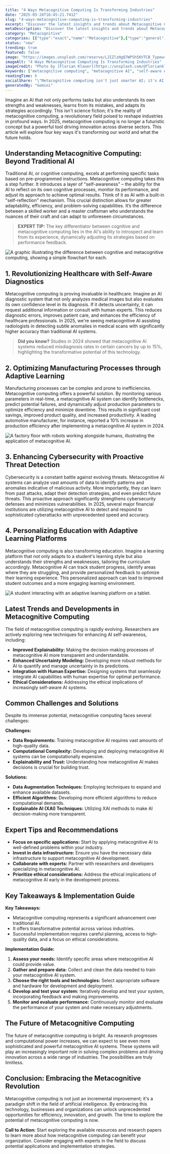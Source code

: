 ```yaml
---
title: "4 Ways Metacognitive Computing Is Transforming Industries"
date: "2025-03-24T16:45:21.741Z"
slug: "4-ways-metacognitive-computing-is-transforming-industries"
excerpt: "Discover the latest insights and trends about Metacognitive Computing. This comprehensive guide covers everything you need to know about Metacognitive Computing in 2025."
metaDescription: "Discover the latest insights and trends about Metacognitive Computing. This comprehensive guide covers everything you need to know about Metacognitive Comp..."
category: "Metacognitive"
categories: [{"type":"exact","name":"Metacognitive"},{"type":"general","name":"Artificial Intelligence"},{"type":"medium","name":"Machine Learning"},{"type":"specific","name":"Deep Learning"},{"type":"niche","name":"Neural Network Optimization"}]
status: "new"
trending: true
featured: false
image: "https://images.unsplash.com/reserve/LJIZlzHgQ7WPSh5KVTCB_Typewriter.jpg?q=85&w=1200&fit=max&fm=webp&auto=compress"
imageAlt: "4 Ways Metacognitive Computing Is Transforming Industries"
imageCredit: "Photo by [Florian Klauer](https://unsplash.com/@florianklauer) on Unsplash"
keywords: ["metacognitive computing", "metacognitive AI", "self-aware AI", "AI reflection", "cognitive computing vs metacognitive computing", "metacognitive computing applications", "buy metacognitive computing software", "metacognitive computing research papers", "future of metacognitive computing", "metacognitive computing benefits"]
readingTime: 6
socialShare: "\"Metacognitive computing isn't just smarter AI; it's AI that understands its own limitations – a crucial step towards truly dependable and beneficial artificial intelligence.\""
generatedBy: "Gemini"
---
```




Imagine an AI that not only performs tasks but also understands its own strengths and weaknesses, learns from its mistakes, and adapts its strategies accordingly.  This isn't science fiction; it's the reality of metacognitive computing, a revolutionary field poised to reshape industries in profound ways.  In 2025, metacognitive computing is no longer a futuristic concept but a powerful tool driving innovation across diverse sectors. This article will explore four key ways it's transforming our world and what the future holds.

## Understanding Metacognitive Computing: Beyond Traditional AI

Traditional AI, or cognitive computing, excels at performing specific tasks based on pre-programmed instructions.  Metacognitive computing takes this a step further. It introduces a layer of "self-awareness" – the ability for the AI to reflect on its own cognitive processes, monitor its performance, and adjust its approach to achieve optimal results. Think of it as AI with a built-in "self-reflection" mechanism. This crucial distinction allows for greater adaptability, efficiency, and problem-solving capabilities.  It’s the difference between a skilled worker and a master craftsman who understands the nuances of their craft and can adapt to unforeseen circumstances.

> **EXPERT TIP:**  The key differentiator between cognitive and metacognitive computing lies in the AI's ability to introspect and learn from its experience, dynamically adjusting its strategies based on performance feedback.

![A graphic illustrating the difference between cognitive and metacognitive computing, showing a simple flowchart for each.](https://images.unsplash.com/photo-1451187580459-43490279c0fa?q=85&w=1200&fit=max&fm=webp&auto=compress)

## 1. Revolutionizing Healthcare with Self-Aware Diagnostics

Metacognitive computing is proving invaluable in healthcare. Imagine an AI diagnostic system that not only analyzes medical images but also evaluates its own confidence level in its diagnosis. If it detects uncertainty, it can request additional information or consult with human experts. This reduces diagnostic errors, improves patient care, and enhances the efficiency of healthcare professionals.  In 2025, we're seeing metacognitive AI assisting radiologists in detecting subtle anomalies in medical scans with significantly higher accuracy than traditional AI systems.

> **Did you know?**  Studies in 2024 showed that metacognitive AI systems reduced misdiagnosis rates in certain cancers by up to 15%, highlighting the transformative potential of this technology.

## 2. Optimizing Manufacturing Processes through Adaptive Learning

Manufacturing processes can be complex and prone to inefficiencies. Metacognitive computing offers a powerful solution. By monitoring various parameters in real-time, a metacognitive AI system can identify bottlenecks, predict potential failures, and dynamically adjust production parameters to optimize efficiency and minimize downtime.  This results in significant cost savings, improved product quality, and increased productivity.  A leading automotive manufacturer, for instance, reported a 10% increase in production efficiency after implementing a metacognitive AI system in 2024.

![A factory floor with robots working alongside humans, illustrating the application of metacognitive AI.](https://images.unsplash.com/photo-1484417894907-623942c8ee29?q=85&w=1200&fit=max&fm=webp&auto=compress)

## 3. Enhancing Cybersecurity with Proactive Threat Detection

Cybersecurity is a constant battle against evolving threats.  Metacognitive AI systems can analyze vast amounts of data to identify patterns and anomalies indicative of malicious activity.  More importantly, they can learn from past attacks, adapt their detection strategies, and even predict future threats. This proactive approach significantly strengthens cybersecurity defenses and minimizes vulnerabilities.  In 2025, several major financial institutions are utilizing metacognitive AI to detect and respond to sophisticated cyberattacks with unprecedented speed and accuracy.

## 4. Personalizing Education with Adaptive Learning Platforms

Metacognitive computing is also transforming education.  Imagine a learning platform that not only adapts to a student's learning style but also understands their strengths and weaknesses, tailoring the curriculum accordingly.  Metacognitive AI can track student progress, identify areas where they are struggling, and provide personalized feedback to optimize their learning experience. This personalized approach can lead to improved student outcomes and a more engaging learning environment.

![A student interacting with an adaptive learning platform on a tablet.](https://images.unsplash.com/photo-1517976487492-5750f3195933?q=85&w=1200&fit=max&fm=webp&auto=compress)

## Latest Trends and Developments in Metacognitive Computing

The field of metacognitive computing is rapidly evolving.  Researchers are actively exploring new techniques for enhancing AI self-awareness, including:

* **Improved Explainability:**  Making the decision-making processes of metacognitive AI more transparent and understandable.
* **Enhanced Uncertainty Modeling:**  Developing more robust methods for AI to quantify and manage uncertainty in its predictions.
* **Integration with Human Expertise:**  Designing systems that seamlessly integrate AI capabilities with human expertise for optimal performance.
* **Ethical Considerations:**  Addressing the ethical implications of increasingly self-aware AI systems.



## Common Challenges and Solutions

Despite its immense potential, metacognitive computing faces several challenges:

**Challenges:**

* **Data Requirements:**  Training metacognitive AI requires vast amounts of high-quality data.
* **Computational Complexity:**  Developing and deploying metacognitive AI systems can be computationally expensive.
* **Explainability and Trust:**  Understanding how metacognitive AI makes decisions is crucial for building trust.

**Solutions:**

* **Data Augmentation Techniques:**  Employing techniques to expand and enhance available datasets.
* **Efficient Algorithms:**  Developing more efficient algorithms to reduce computational demands.
* **Explainable AI (XAI) Techniques:**  Utilizing XAI methods to make AI decision-making more transparent.

## Expert Tips and Recommendations

* **Focus on specific applications:** Start by applying metacognitive AI to well-defined problems within your industry.
* **Invest in data infrastructure:**  Ensure you have the necessary data infrastructure to support metacognitive AI development.
* **Collaborate with experts:**  Partner with researchers and developers specializing in metacognitive AI.
* **Prioritize ethical considerations:**  Address the ethical implications of metacognitive AI early in the development process.

## Key Takeaways & Implementation Guide

**Key Takeaways:**

* Metacognitive computing represents a significant advancement over traditional AI.
* It offers transformative potential across various industries.
* Successful implementation requires careful planning, access to high-quality data, and a focus on ethical considerations.

**Implementation Guide:**

1. **Assess your needs:** Identify specific areas where metacognitive AI could provide value.
2. **Gather and prepare data:** Collect and clean the data needed to train your metacognitive AI system.
3. **Choose the right tools and technologies:** Select appropriate software and hardware for development and deployment.
4. **Develop and test your system:**  Iteratively develop and test your system, incorporating feedback and making improvements.
5. **Monitor and evaluate performance:**  Continuously monitor and evaluate the performance of your system and make necessary adjustments.

## The Future of Metacognitive Computing

The future of metacognitive computing is bright. As research progresses and computational power increases, we can expect to see even more sophisticated and powerful metacognitive AI systems.  These systems will play an increasingly important role in solving complex problems and driving innovation across a wide range of industries.  The possibilities are truly limitless.

## Conclusion: Embracing the Metacognitive Revolution

Metacognitive computing is not just an incremental improvement; it's a paradigm shift in the field of artificial intelligence. By embracing this technology, businesses and organizations can unlock unprecedented opportunities for efficiency, innovation, and growth.  The time to explore the potential of metacognitive computing is now.

**Call to Action:** Start exploring the available resources and research papers to learn more about how metacognitive computing can benefit your organization.  Consider engaging with experts in the field to discuss potential applications and implementation strategies.


